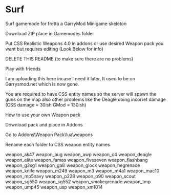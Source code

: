 Surf
====

Surf gamemode for fretta a GarryMod Minigame skeleton

Download ZIP place in Gamemodes folder

Put CSS Realistic Weapons 4.0 in addons or use desired Weapon pack you want but requires editing (Look Below for info)

DELETE THIS README (to make sure there are no problems)

Play with friends

I am uploading this here incase I need it later, It used to be on Garrysmod.net which is now gone.

You are required to have CSS entity names so the server will spawn the guns on the map also other problems like the Deagle
doing incorret damage (CSS damage = 30ish GMod = 130ish)

How to use your own Weapon pack

Download pack and place in Addons

Go to Addons\Weapon Pack\lua\weapons

Rename each folder to CSS weapon entity names

weapon_ak47
weapon_aug
weapon_awp
weapon_c4
weapon_deagle
weapon_elite
weapon_famas
weapon_fiveseven
weapon_flashbang
weapon_g3sg1
weapon_galil
weapon_glock
weapon_hegrenade
weapon_knife
weapon_m249
weapon_m3
weapon_m4a1
weapon_mac10
weapon_mp5navy
weapon_p228
weapon_p90
weapon_scout
weapon_sg550
weapon_sg552
weapon_smokegrenade
weapon_tmp
weapon_ump45
weapon_usp
weapon_xm1014
